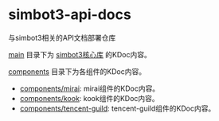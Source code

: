 # simbot3-api-docs
与simbot3相关的API文档部署仓库

[main](https://docs.simbot.forte.love/main) 目录下为 [simbot3核心库](https://github.com/simple-robot/simpler-robot) 的KDoc内容。

[components](components) 目录下为各组件的KDoc内容。

- [components/mirai](https://docs.simbot.forte.love/components/mirai): mirai组件的KDoc内容。
- [components/kook](https://docs.simbot.forte.love/kook): kook组件的KDoc内容。
- [components/tencent-guild](https://docs.simbot.forte.love/tencent-guild): tencent-guild组件的KDoc内容。
